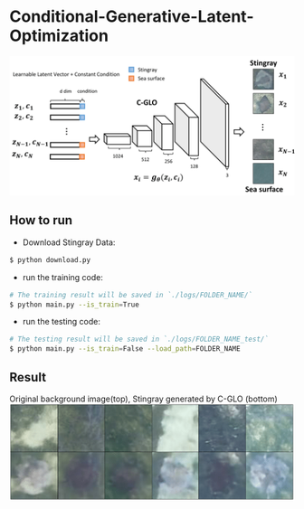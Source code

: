# Conditional-Generative-Latent-Optimization

![alt tag](./assets/cglo-1.png)



## How to run
- Download Stingray Data:

```bash
$ python download.py
```

- run the training code:

```bash
# The training result will be saved in `./logs/FOLDER_NAME/`
$ python main.py --is_train=True
```

- run the testing code:

```bash
# The testing result will be saved in `./logs/FOLDER_NAME_test/`
$ python main.py --is_train=False --load_path=FOLDER_NAME
```

## Result
Original background image(top), Stingray generated by C-GLO (bottom)
![alt tag](./assets/Fig5-1.png)



